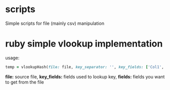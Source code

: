 # scripts
Simple scripts for file (mainly csv) manipulation

# ruby simple vlookup implementation

usage:

```ruby
temp = vlookupHash(file: file, key_separator: '', key_fields: ['Col1','Col2'], fields: ['Field1','Field2','field3'])
```
__file:__ source file,
__key_fields:__ fields used to lookup key,
__fields:__ fields you want to get from the file

